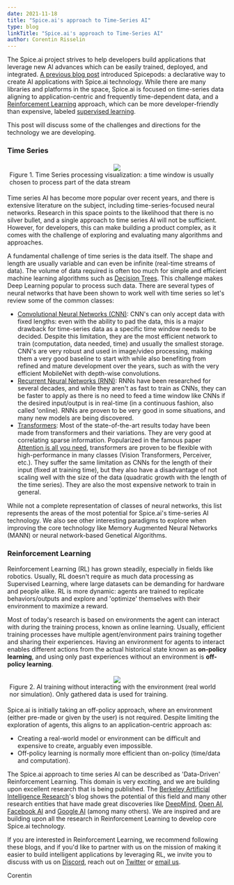 ```yaml
---
date: 2021-11-18
title: "Spice.ai's approach to Time-Series AI"
type: blog
linkTitle: "Spice.ai's approach to Time-Series AI"
author: Corentin Risselin
---
```


The Spice.ai project strives to help developers build applications that leverage new AI advances which can be easily trained, deployed, and integrated. [A previous blog post](/posts/2021/11/15/teaching-apps-how-to-learn-with-spicepods/) introduced Spicepods: a declarative way to create AI applications with Spice.ai technology. While there are many libraries and platforms in the space, Spice.ai is focused on time-series data aligning to application-centric and frequently time-dependent data, and a [Reinforcement Learning](https://en.wikipedia.org/wiki/Reinforcement_learning) approach, which can be more developer-friendly than expensive, labeled [supervised learning](https://en.wikipedia.org/wiki/Supervised_learning).

This post will discuss some of the challenges and directions for the technology we are developing.

### Time Series

<div style="display: flex; justify-content: center; padding: 5px;">
  <div style="display: flex; flex-direction: column;">
    <img style="max-width: 600px; margin: auto" src="https://user-images.githubusercontent.com/19952490/142404970-de910848-cdb4-451b-a0d5-302c90215216.png" />
	<div syle="font-size: 0.8rem; font-style: italic;">Figure 1. Time Series processing visualization: a time window is usually chosen to process part of the data stream</div>
  </div>
</div>

Time series AI has become more popular over recent years, and there is extensive literature on the subject, including time-series-focused neural networks. Research in this space points to the likelihood that there is no silver bullet, and a single approach to time series AI will not be sufficient. However, for developers, this can make building a product complex, as it comes with the challenge of exploring and evaluating many algorithms and approaches.

A fundamental challenge of time series is the data itself. The shape and length are usually variable and can even be infinite (real-time streams of data). The volume of data required is often too much for simple and efficient machine learning algorithms such as [Decision Trees](https://en.wikipedia.org/wiki/Decision_tree). This challenge makes Deep Learning popular to process such data. There are several types of neural networks that have been shown to work well with time series so let's review some of the common classes:

- [Convolutional Neural Networks (CNN)](https://en.wikipedia.org/wiki/Convolutional_neural_network): CNN's can only accept data with fixed lengths: even with the ability to pad the data, this is a major drawback for time-series data as a specific time window needs to be decided. Despite this limitation, they are the most efficient network to train (computation, data needed, time) and usually the smallest storage. CNN's are very robust and used in image/video processing, making them a very good baseline to start with while also benefiting from refined and mature development over the years, such as with the very efficient MobileNet with depth-wise convolutions.
- [Recurrent Neural Networks (RNN)](https://en.wikipedia.org/wiki/Recurrent_neural_network): RNNs have been researched for several decades, and while they aren't as fast to train as CNNs, they can be faster to apply as there is no need to feed a time window like CNNs if the desired input/output is in real-time (in a continuous fashion, also called 'online). RNNs are proven to be very good in some situations, and many new models are being discovered.
- [Transformers](<https://en.wikipedia.org/wiki/Transformer_(machine_learning_model)>): Most of the state-of-the-art results today have been made from transformers and their variations. They are very good at correlating sparse information. Popularized in the famous paper [Attention is all you need](https://arxiv.org/pdf/1706.03762.pdf), transformers are proven to be flexible with high-performance in many classes (Vision Transformers, Perceiver, etc.). They suffer the same limitation as CNNs for the length of their input (fixed at training time), but they also have a disadvantage of not scaling well with the size of the data (quadratic growth with the length of the time series). They are also the most expensive network to train in general.

While not a complete representation of classes of neural networks, this list represents the areas of the most potential for Spice.ai's time-series AI technology. We also see other interesting paradigms to explore when improving the core technology like Memory Augmented Neural Networks (MANN) or neural network-based Genetical Algorithms.

### Reinforcement Learning

Reinforcement Learning (RL) has grown steadily, especially in fields like robotics. Usually, RL doesn't require as much data processing as Supervised Learning, where large datasets can be demanding for hardware and people alike. RL is more dynamic: agents are trained to replicate behaviors/outputs and explore and 'optimize' themselves with their environment to maximize a reward.

Most of today's research is based on environments the agent can interact with during the training process, known as online learning. Usually, efficient training processes have multiple agent/environment pairs training together and sharing their experiences. Having an environment for agents to interact enables different actions from the actual historical state known as **on-policy learning**, and using only past experiences without an environment is **off-policy learning**.

<div style="display: flex; justify-content: center; padding: 5px;">
  <div style="display: flex; flex-direction: column;">
    <img style="max-width: 600px; margin: auto" src="https://user-images.githubusercontent.com/19952490/142404987-cc6f0654-d2bd-496a-b6a4-52da19b9f912.png" />
	<div syle="font-size: 0.8rem; font-style: italic;"> Figure 2. AI training without interacting with the environment (real world nor simulation). Only gathered data is used for training.</div>
  </div>
</div>

Spice.ai is initially taking an off-policy approach, where an environment (either pre-made or given by the user) is not required. Despite limiting the exploration of agents, this aligns to an application-centric approach as:

- Creating a real-world model or environment can be difficult and expensive to create, arguably even impossible.
- Off-policy learning is normally more efficient than on-policy (time/data and computation).

The Spice.ai approach to time series AI can be described as 'Data-Driven' Reinforcement Learning. This domain is very exciting, and we are building upon excellent research that is being published. The [Berkeley Artificial Intelligence Research](https://bair.berkeley.edu/)'s blog shows the potential of this field and many other research entities that have made great discoveries like [DeepMind](https://deepmind.com/), [Open AI](https://openai.com/), [Facebook AI](https://ai.facebook.com/) and [Google AI](https://ai.google/) (among many others). We are inspired and are building upon all the research in Reinforcement Learning to develop core Spice.ai technology.

If you are interested in Reinforcement Learning, we recommend following these blogs, and if you'd like to partner with us on the mission of making it easier to build intelligent applications by leveraging RL, we invite you to discuss with us on [Discord](https://discord.gg/kZnTfneP5u), reach out on [Twitter](https://twitter.com/SpiceAIHQ) or [email us](mailto:hey@spiceai.io).

Corentin
